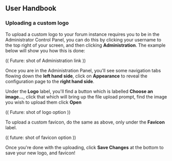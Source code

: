 ## User Handbook
### Uploading a custom logo

To upload a custom logo to your forum instance requires you to be in the Administrator Control Panel, you can do this by clicking your username to the top right of your screen, and then clicking **Administration**. The example below will show you how this is done:

(( Future: shot of Administration link ))

Once you are in the Administration Panel, you'll see some navigation tabs flowing down the **left hand side**, click on **Appearance** to reveal the configuration page to the **right hand side**.

Under the **Logo** label, you'll find a button which is labelled **Choose an image...**, click that which will bring up the file upload prompt, find the image you wish to upload them click **Open**

(( Future: shot of logo option ))

To upload a custom favicon, do the same as above, only under the **Favicon** label.

(( future: shot of favicon option ))

Once you're done with the uploading, click **Save Changes** at the bottom to save your new logo, and favicon!
